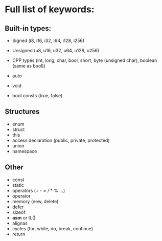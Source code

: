 # Full list of keywords:

## Built-in types:

- Signed (i8, i16, i32, i64, i128, i256)
- Unsigned (u8, u16, u32, u64, u128, u256)
- CPP types (int, long, char, bool, short, byte (unsigned char), boolean (same as bool))
- auto
- void

- bool consts (true, false)

## Structures

- enum
- struct
- this
- access declaration (public, private, protected)
- union
- namespace

## Other

- const
- static
- operators (+ - = / * % ...)
- operator
- memory (new, delete)
- defer
- sizeof
- **asm** or IL()
- alignas
- cycles (for, while, do, break, continue)
- return
